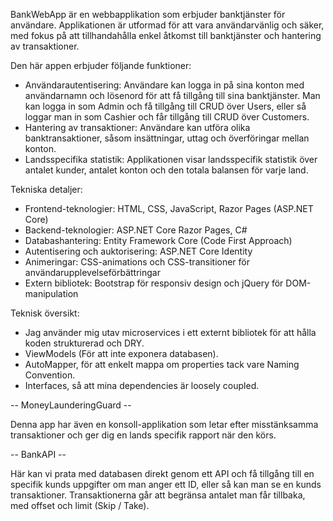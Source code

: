 BankWebApp är en webbapplikation som erbjuder banktjänster för användare. Applikationen är utformad för att vara användarvänlig och säker, med fokus på att tillhandahålla enkel åtkomst till banktjänster och hantering av transaktioner.

Den här appen erbjuder följande funktioner:

- Användarautentisering: Användare kan logga in på sina konton med användarnamn och lösenord för att få tillgång till sina banktjänster. Man kan logga in som Admin och få tillgång till CRUD över Users,
  eller så loggar man in som Cashier och får tillgång till CRUD över Customers.
- Hantering av transaktioner: Användare kan utföra olika banktransaktioner, såsom insättningar, uttag och överföringar mellan konton.
- Landsspecifika statistik: Applikationen visar landsspecifik statistik över antalet kunder, antalet konton och den totala balansen för varje land.

Tekniska detaljer:

- Frontend-teknologier: HTML, CSS, JavaScript, Razor Pages (ASP.NET Core)
- Backend-teknologier: ASP.NET Core Razor Pages, C#
- Databashantering: Entity Framework Core (Code First Approach)
- Autentisering och auktorisering: ASP.NET Core Identity
- Animeringar: CSS-animations och CSS-transitioner för användarupplevelseförbättringar
- Extern bibliotek: Bootstrap för responsiv design och jQuery för DOM-manipulation

Teknisk översikt: 

- Jag använder mig utav microservices i ett externt bibliotek för att hålla koden strukturerad och DRY.
- ViewModels (För att inte exponera databasen).
- AutoMapper, för att enkelt mappa om properties tack vare Naming Convention.
- Interfaces, så att mina dependencies är loosely coupled.


-- MoneyLaunderingGuard --

Denna app har även en konsoll-applikation som letar efter misstänksamma transaktioner och ger dig en lands specifik rapport när den körs.

-- BankAPI -- 

Här kan vi prata med databasen direkt genom ett API och få tillgång till en specifik kunds uppgifter om man anger ett ID, eller så kan man se en kunds transaktioner.
Transaktionerna går att begränsa antalet man får tillbaka, med offset och limit (Skip / Take).
